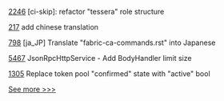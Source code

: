 
[2246](https://github.com/hyperledger/bevel/pull/2246) [ci-skip]: refactor "tessera" role structure

[217](https://github.com/hyperledger/firefly-ui/pull/217) add chinese translation

[798](https://github.com/hyperledger/fabric-docs-i18n/pull/798) [ja_JP] Translate "fabric-ca-commands.rst" into Japanese

[5467](https://github.com/hyperledger/besu/pull/5467) JsonRpcHttpService - Add BodyHandler limit size 

[1305](https://github.com/hyperledger/firefly/pull/1305) Replace token pool "confirmed" state with "active" bool


[See more >>>](https://start-here.hyperledger.org/pull-requests)
